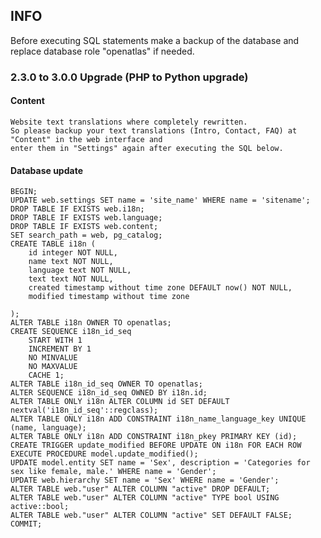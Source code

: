 ## INFO

   Before executing SQL statements make a backup of the database and replace database role "openatlas" if needed.

### 2.3.0 to 3.0.0 Upgrade (PHP to Python upgrade)

#### Content

    Website text translations where completely rewritten.
    So please backup your text translations (Intro, Contact, FAQ) at "Content" in the web interface and
    enter them in "Settings" again after executing the SQL below.

#### Database update

    BEGIN;
    UPDATE web.settings SET name = 'site_name' WHERE name = 'sitename';
    DROP TABLE IF EXISTS web.i18n;
    DROP TABLE IF EXISTS web.language;
    DROP TABLE IF EXISTS web.content;
    SET search_path = web, pg_catalog;
    CREATE TABLE i18n (
        id integer NOT NULL,
        name text NOT NULL,
        language text NOT NULL,
        text text NOT NULL,
        created timestamp without time zone DEFAULT now() NOT NULL,
        modified timestamp without time zone

    );
    ALTER TABLE i18n OWNER TO openatlas;
    CREATE SEQUENCE i18n_id_seq
        START WITH 1
        INCREMENT BY 1
        NO MINVALUE
        NO MAXVALUE
        CACHE 1;
    ALTER TABLE i18n_id_seq OWNER TO openatlas;
    ALTER SEQUENCE i18n_id_seq OWNED BY i18n.id;
    ALTER TABLE ONLY i18n ALTER COLUMN id SET DEFAULT nextval('i18n_id_seq'::regclass);
    ALTER TABLE ONLY i18n ADD CONSTRAINT i18n_name_language_key UNIQUE (name, language);
    ALTER TABLE ONLY i18n ADD CONSTRAINT i18n_pkey PRIMARY KEY (id);
    CREATE TRIGGER update_modified BEFORE UPDATE ON i18n FOR EACH ROW EXECUTE PROCEDURE model.update_modified();
    UPDATE model.entity SET name = 'Sex', description = 'Categories for sex like female, male.' WHERE name = 'Gender';
    UPDATE web.hierarchy SET name = 'Sex' WHERE name = 'Gender';
    ALTER TABLE web."user" ALTER COLUMN "active" DROP DEFAULT;
    ALTER TABLE web."user" ALTER COLUMN "active" TYPE bool USING active::bool;
    ALTER TABLE web."user" ALTER COLUMN "active" SET DEFAULT FALSE;
    COMMIT;
